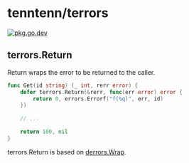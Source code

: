 # tenntenn/terrors

[![pkg.go.dev][gopkg-badge]][gopkg]

## terrors.Return

Return wraps the error to be returned to the caller.

```go
func Get(id string) (_ int, rerr error) {
	defer terrors.Return(&rerr, func(err error) error {
		return 0, errors.Errorf("f(%q)", err, id)
	})
	
	// ...
	
	return 100, nil
}
```

terrors.Return is based on [derrors.Wrap](https://cs.opensource.google/go/x/pkgsite/+/master:internal/derrors/derrors.go;l=240).

<!-- links -->
[gopkg]: https://pkg.go.dev/github.com/tenntenn/terrors
[gopkg-badge]: https://pkg.go.dev/badge/github.com/tenntenn/terrors?status.svg
